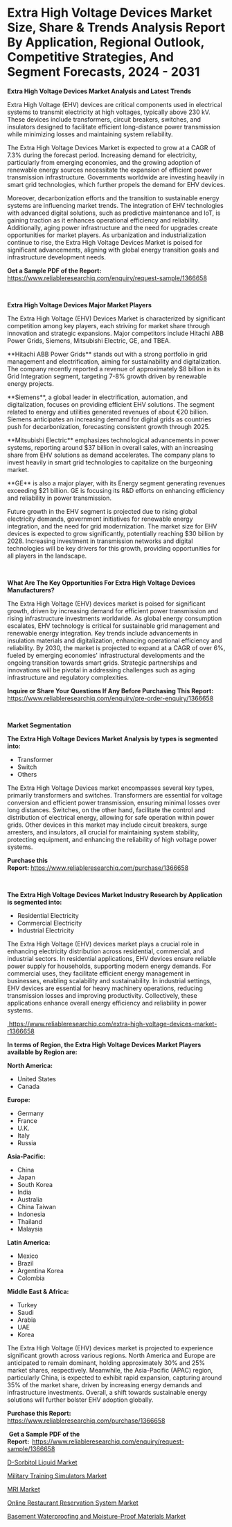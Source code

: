 <p><h1>Extra High Voltage Devices Market Size, Share & Trends Analysis Report By Application, Regional Outlook, Competitive Strategies, And Segment Forecasts, 2024 - 2031</h1></p><p><strong>Extra High Voltage Devices Market Analysis and Latest Trends</strong></p>
<p><p>Extra High Voltage (EHV) devices are critical components used in electrical systems to transmit electricity at high voltages, typically above 230 kV. These devices include transformers, circuit breakers, switches, and insulators designed to facilitate efficient long-distance power transmission while minimizing losses and maintaining system reliability. </p><p>The Extra High Voltage Devices Market is expected to grow at a CAGR of 7.3% during the forecast period. Increasing demand for electricity, particularly from emerging economies, and the growing adoption of renewable energy sources necessitate the expansion of efficient power transmission infrastructure. Governments worldwide are investing heavily in smart grid technologies, which further propels the demand for EHV devices. </p><p>Moreover, decarbonization efforts and the transition to sustainable energy systems are influencing market trends. The integration of EHV technologies with advanced digital solutions, such as predictive maintenance and IoT, is gaining traction as it enhances operational efficiency and reliability. Additionally, aging power infrastructure and the need for upgrades create opportunities for market players. As urbanization and industrialization continue to rise, the Extra High Voltage Devices Market is poised for significant advancements, aligning with global energy transition goals and infrastructure development needs.</p></p>
<p><strong>Get a Sample PDF of the Report:&nbsp;</strong> <a href="https://www.reliableresearchiq.com/enquiry/request-sample/1366658?utm_campaign=1102&utm_medium=2&utm_source=Github&utm_content=ia&utm_term=06122024&utm_id=extra-high-voltage-devices">https://www.reliableresearchiq.com/enquiry/request-sample/1366658</a></p>
<p>&nbsp;</p>
<p><strong>Extra High Voltage Devices Major Market Players</strong></p>
<p><p>The Extra High Voltage (EHV) Devices Market is characterized by significant competition among key players, each striving for market share through innovation and strategic expansions. Major competitors include Hitachi ABB Power Grids, Siemens, Mitsubishi Electric, GE, and TBEA.</p><p>**Hitachi ABB Power Grids** stands out with a strong portfolio in grid management and electrification, aiming for sustainability and digitalization. The company recently reported a revenue of approximately $8 billion in its Grid Integration segment, targeting 7-8% growth driven by renewable energy projects.</p><p>**Siemens**, a global leader in electrification, automation, and digitalization, focuses on providing efficient EHV solutions. The segment related to energy and utilities generated revenues of about €20 billion. Siemens anticipates an increasing demand for digital grids as countries push for decarbonization, forecasting consistent growth through 2025.</p><p>**Mitsubishi Electric** emphasizes technological advancements in power systems, reporting around $37 billion in overall sales, with an increasing share from EHV solutions as demand accelerates. The company plans to invest heavily in smart grid technologies to capitalize on the burgeoning market.</p><p>**GE** is also a major player, with its Energy segment generating revenues exceeding $21 billion. GE is focusing its R&D efforts on enhancing efficiency and reliability in power transmission.</p><p>Future growth in the EHV segment is projected due to rising global electricity demands, government initiatives for renewable energy integration, and the need for grid modernization. The market size for EHV devices is expected to grow significantly, potentially reaching $30 billion by 2028. Increasing investment in transmission networks and digital technologies will be key drivers for this growth, providing opportunities for all players in the landscape.</p></p>
<p>&nbsp;</p>
<p><strong>What Are The Key Opportunities For Extra High Voltage Devices Manufacturers?</strong></p>
<p><p>The Extra High Voltage (EHV) devices market is poised for significant growth, driven by increasing demand for efficient power transmission and rising infrastructure investments worldwide. As global energy consumption escalates, EHV technology is critical for sustainable grid management and renewable energy integration. Key trends include advancements in insulation materials and digitalization, enhancing operational efficiency and reliability. By 2030, the market is projected to expand at a CAGR of over 6%, fueled by emerging economies' infrastructural developments and the ongoing transition towards smart grids. Strategic partnerships and innovations will be pivotal in addressing challenges such as aging infrastructure and regulatory complexities.</p></p>
<p><strong>Inquire or Share Your Questions If Any Before Purchasing This Report:</strong> <a href="https://www.reliableresearchiq.com/enquiry/pre-order-enquiry/1366658?utm_campaign=1102&utm_medium=2&utm_source=Github&utm_content=ia&utm_term=06122024&utm_id=extra-high-voltage-devices">https://www.reliableresearchiq.com/enquiry/pre-order-enquiry/1366658</a></p>
<p>&nbsp;</p>
<p><strong>Market Segmentation</strong></p>
<p><strong>The Extra High Voltage Devices Market Analysis by types is segmented into:</strong></p>
<p><ul><li>Transformer</li><li>Switch</li><li>Others</li></ul></p>
<p><p>The Extra High Voltage Devices market encompasses several key types, primarily transformers and switches. Transformers are essential for voltage conversion and efficient power transmission, ensuring minimal losses over long distances. Switches, on the other hand, facilitate the control and distribution of electrical energy, allowing for safe operation within power grids. Other devices in this market may include circuit breakers, surge arresters, and insulators, all crucial for maintaining system stability, protecting equipment, and enhancing the reliability of high voltage power systems.</p></p>
<p><strong>Purchase this Report:&nbsp;</strong><a href="https://www.reliableresearchiq.com/purchase/1366658?utm_campaign=1102&utm_medium=2&utm_source=Github&utm_content=ia&utm_term=06122024&utm_id=extra-high-voltage-devices">https://www.reliableresearchiq.com/purchase/1366658</a></p>
<p>&nbsp;</p>
<p><strong>The Extra High Voltage Devices Market Industry Research by Application is segmented into:</strong></p>
<p><ul><li>Residential Electricity</li><li>Commercial Electricity</li><li>Industrial Electricity</li></ul></p>
<p><p>The Extra High Voltage (EHV) devices market plays a crucial role in enhancing electricity distribution across residential, commercial, and industrial sectors. In residential applications, EHV devices ensure reliable power supply for households, supporting modern energy demands. For commercial uses, they facilitate efficient energy management in businesses, enabling scalability and sustainability. In industrial settings, EHV devices are essential for heavy machinery operations, reducing transmission losses and improving productivity. Collectively, these applications enhance overall energy efficiency and reliability in power systems.</p></p>
<p><a href="https://www.reliableresearchiq.com/extra-high-voltage-devices-market-r1366658?utm_campaign=1102&utm_medium=2&utm_source=Github&utm_content=ia&utm_term=06122024&utm_id=extra-high-voltage-devices">&nbsp;https://www.reliableresearchiq.com/extra-high-voltage-devices-market-r1366658</a></p>
<p><strong>In terms of Region, the Extra High Voltage Devices Market Players available by Region are:</strong></p>
<p>
    <p> <strong> North America: </strong>
        <ul>
            <li>United States</li>
            <li>Canada</li>
        </ul>
        </p> 
    <p> <strong> Europe: </strong>
        <ul>
            <li>Germany</li>
            <li>France</li>
            <li>U.K.</li>
            <li>Italy</li>
            <li>Russia</li>
        </ul>
        </p> 
    <p> <strong> Asia-Pacific: </strong>
        <ul>
            <li>China</li>
            <li>Japan</li>
            <li>South Korea</li>
            <li>India</li>
            <li>Australia</li>
            <li>China Taiwan</li>
            <li>Indonesia</li>
            <li>Thailand</li>
            <li>Malaysia</li>
        </ul>
        </p> 
    <p> <strong> Latin America: </strong>
        <ul>
            <li>Mexico</li>
            <li>Brazil</li>
            <li>Argentina Korea</li>
            <li>Colombia</li>
        </ul>
        </p> 
    <p> <strong> Middle East & Africa: </strong>
        <ul>
            <li>Turkey</li>
            <li>Saudi</li>
            <li>Arabia</li>
            <li>UAE</li>
            <li>Korea</li>
        </ul>
    </p>
    </p>
<p><p>The Extra High Voltage (EHV) devices market is projected to experience significant growth across various regions. North America and Europe are anticipated to remain dominant, holding approximately 30% and 25% market shares, respectively. Meanwhile, the Asia-Pacific (APAC) region, particularly China, is expected to exhibit rapid expansion, capturing around 35% of the market share, driven by increasing energy demands and infrastructure investments. Overall, a shift towards sustainable energy solutions will further bolster EHV adoption globally.</p></p>
<p><strong>Purchase this Report: </strong><a href="https://www.reliableresearchiq.com/purchase/1366658?utm_campaign=1102&utm_medium=2&utm_source=Github&utm_content=ia&utm_term=06122024&utm_id=extra-high-voltage-devices">https://www.reliableresearchiq.com/purchase/1366658</a></p>
<p>&nbsp;<strong>Get a Sample PDF of the Report:&nbsp;&nbsp;</strong><a href="https://www.reliableresearchiq.com/enquiry/request-sample/1366658?utm_campaign=1102&utm_medium=2&utm_source=Github&utm_content=ia&utm_term=06122024&utm_id=extra-high-voltage-devices">https://www.reliableresearchiq.com/enquiry/request-sample/1366658</a></p>
<p><strong></strong></p>
<p><p><a href="https://issuu.com/reportprime-2/docs/d-sorbitol-liquid-market-size-2030.pptx?utm_campaign=1102&utm_medium=2&utm_source=Github&utm_content=ia&utm_term=06122024&utm_id=extra-high-voltage-devices">D-Sorbitol Liquid Market</a></p><p><a href="https://www.linkedin.com/pulse/pulse-military-training-simulators-rhythms-change-market-resonance-s7ulf?utm_campaign=1102&utm_medium=2&utm_source=Github&utm_content=ia&utm_term=06122024&utm_id=extra-high-voltage-devices">Military Training Simulators Market</a></p><p><a href="https://www.linkedin.com/pulse/mri-market-expansion-industry-dynamics-regional-forecasts-tdhec?utm_campaign=1102&utm_medium=2&utm_source=Github&utm_content=ia&utm_term=06122024&utm_id=extra-high-voltage-devices">MRI Market</a></p><p><a href="https://www.linkedin.com/pulse/online-restaurant-reservation-system-industry-summary-demand-fqs5f?utm_campaign=1102&utm_medium=2&utm_source=Github&utm_content=ia&utm_term=06122024&utm_id=extra-high-voltage-devices">Online Restaurant Reservation System Market</a></p><p><a href="https://issuu.com/reportprime-2/docs/basement-waterproofing-and-moisture-proof-material?utm_campaign=1102&utm_medium=2&utm_source=Github&utm_content=ia&utm_term=06122024&utm_id=extra-high-voltage-devices">Basement Waterproofing and Moisture-Proof Materials Market</a></p></p>